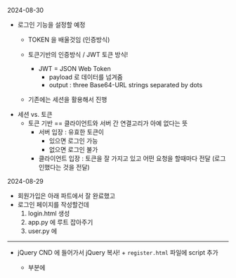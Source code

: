2024-08-30
- 로그인 기능을 설정할 예정
    - TOKEN 을 배울것임 (인증방식) 
    - 토큰기반의 인증방식 / JWT 토큰 방식!
        - JWT = JSON Web Token
            - payload 로 데이터를 넘겨줌 
            - output : three Base64-URL strings separated by dots

    - 기존에는 세션을 활용해서 진행
- 세션 vs. 토큰
    - 토큰 기반 == 클라이언트와 서버 간 연결고리가 아예 없다는 뜻
        - 서버 입장 : 유효한 토큰이 
            - 있으면 로그인 가능
            - 없으면 로그인 불가
        - 클라이언트 입장 : 토큰을 잘 가지고 있고 어떤 요청을 할때마다 전달 (로그인했다는 것을 전달)



2024-08-29
- 회원가입은 아래 파트에서 잘 완료했고 
- 로그인 페이지를 작성할건데
    1. login.html 생성
    2. app.py 에 루트 잡아주기
    3. user.py 에 

---------
- jQuery CND 에 들어가서 jQuery 복사! + ```register.html``` 파일에 script 추가
    - <head> 부분에 <script> 를 추가해서 작성하는 것임 
    - 문법 : ```$.ajax ```
    - 언제할 것인가? 
        - 회원가입할 때 버튼을 누를 것임
        - 이때 ajax 요청을 하여 성공이 되었을 때 alert 띄우고 홈으로 보내는 작업
        ㄴ 버튼을 눌렀을 때 ajax 실행 == 함수로 작성
    - 완료되었을 때 콜백을 받을 수 있음 
    
    - 작성이 완료된 후에는 버튼과 연결해야함
    기존 코드
    ```<button type="submit" class="btn btn-primary">등록</button>```
    수정할 내용
    type을 'submit' 일 클릭 할경우, 액션이 넘어감
    type 을 버튼으로 변경, onclick 을 만들고 만든 function 과 연결
    ```<button type="button" class="btn btn-primary" onclick="regist()">등록</button>```
    - 이제 비로소 버튼과 함수가 연결됨

    ----
    - ajax로 이제 데이터도 같이 전송하고 'POST'를 해볼 것임 
    - api 는 폼을 사용하지 않고 json 을 활용함
    - json 형태로 변경해줘야함. 
        - 그래서 form 을 사용하고 있는 부분을 변경해줘야함.

    - API를 만들었음. JSON 으로만 데이터를 주고 받음 
    - 문법하나 - 빨간줄 쳐있을 땐 ```,``` 를 빠뜨렸다거나 등 문제가 있을 수 있음. 
    꼼꼼히 체크 필요 

2024-08-28

b79104c57903d9464c349478955a56a9588b5a19
- 이제 회원 정보 관련 CRUD 전체를 다룰 것임
    - /api/v1/users 까지 등록이 되었더라면 이제는
    - /api/v1/users/<uid> 형태로 하나씩 꺼내서 확인, 수정, 삭제 등 하는 것을 해볼 것임 
- user는 object (class 변수임) => serialize 해줘야함 
- method 가 delete 일 경우, 성공했다는 200 메시지를 주는데, 간혹 204 메시지를 주는 경우도 있음
    - 204 : no contents 라는 의미
    - 정상적으로 삭제가 되었으니 앞으로 요청한 이 콘텐츠는 이용할 수 없다는 상태코드임 
- CRUD 관련해서 작업 완료했고 bash terminal 에서 아래 코드로 테스트 해 볼 수 있었음
```curl -X PUT -H "Content-Type: application/json; charset=utf-8" -d '{"userid":"lee"}' "http://127.0.0.1:5000/api/v1/users/4" ```


44494abda6147926ce4e34d689f3f296889fbdef
- user.py 에서 methods 중 POST 에 대한 부분은 어느정도 작성이 되었는데 이제 GET 에 대한 부분을 작업
- 이때 query.all() 을 활용할것임
    - 근데 이것은 JSON 형식이 아니어서 오류가 남
- 가독성이 좋고 더 편리하게 모델을 serialize 직렬화 해야함 
    > models.py 에 가서 class Fcuser 에 속성 (property) 값을 추가함

a3feef2beee189e686e1763c13652c3f53038714
인덴트 처리가 잘못되어있었던 부분 잡음
원하는 대로 정상적으로 작동하는 것을 확인하고 다음 스테이지로 넘어감

2024-08-27
API 는 리소스 중심

DB 관련 코드 설정
Blueprint (app.py에 추가)
- 내가 작성하는 controller 코드들이 app.py 안에 모여있지 않고 분리해서 작성할 수 있게 도와주는 기능
- api_v1 폴더 안에 만들어져있음 
- 우리가 개발한 controller 코드는 user.py 안에 만들어져있음

api 는 공통으로 사용하는 __init__ 안에 
api 루트에 생성하겠죠

API = 템플릿 코드를 반환한것이 아니라 
jsonify 함수를 통해서 resource 만 전달함

어떤 요청에 대한 응답
성공여부, 데이터만 전달, 에러코드 전달 

CRUD 라는 사용자 관련된 모든 API를 만들고 나서 Jquery (템플릿)쪽으로 가서 다 연결할 예정